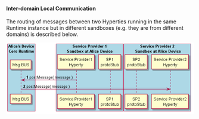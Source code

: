 
#### Inter-domain Local Communication

The routing of messages between two Hyperties running in the same Runtime instance but in different sandboxes (e.g. they are from different domains) is described below.

<!--
@startuml "interdomain-local-communication.png"

autonumber

!define SHOW_RuntimeA

!define SHOW_SP1SandboxAtRuntimeA
!define SHOW_Protostub1AtRuntimeA
!define SHOW_ServiceProvider1HypertyAtRuntimeA

!define SHOW_CoreRuntimeA
!define SHOW_MsgBUSAtRuntimeA

!define SHOW_SP2SandboxAtRuntimeA
!define SHOW_Protostub2AtRuntimeA
!define SHOW_ServiceProvider2HypertyAtRuntimeA


!include ../runtime_objects.plantuml



SP1H@A -> BUS@A : postMessage( message )


BUS@A -> SP2H@A : postMessage( message )

@enduml
-->

![Figure @runtime-inter-local-comm: Inter-domain Local Communication](interdomain-local-communication.png)
